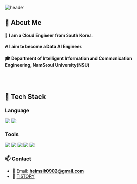 <div>
  
  <!--Header-->
  ![header](https://capsule-render.vercel.app/api?type=transparent&color=gradient&height=300&section=header&text=yeon%20hee's%20Github%20%F0%9F%A4%97)
  
</div>

<div>
  <!--Body-->
  
  ## 👀 About Me
  #### :raising_hand: I am a Cloud Engineer from South Korea.<br/>
  #### :fire: I aim to become a Data AI Engineer.<br/>
  #### :mortar_board: Department of Intelligent Information and Communication Engineering, NamSeoul University(NSU)
  <br/><br/>
  
  ## 🧱 Tech Stack
  
  ### Language
  <img src="https://img.shields.io/badge/Python-3776AB?style=flat-square&logo=Python&logoColor=white"/>
  <img src="https://img.shields.io/badge/Kotlin-0095D5?style=flat-square&logo=Kotlin&logoColor=white"/>

  ### Tools
  <img src="https://img.shields.io/badge/GitHub-181717?style=flat-square&logo=GitHub&logoColor=white"/>
  <img src="https://img.shields.io/badge/Notion-000000?style=flat-square&logo=Notion&logoColor=white"/>
  <img src="https://img.shields.io/badge/Git-F05032?style=flat-square&logo=Git&logoColor=white"/>
  <img src="https://img.shields.io/badge/Jupyter-F37626?style=flat-square&logo=Jupyter&logoColor=white"/>
  <img src="https://img.shields.io/badge/Figma-F24E1E?style=flat-square&logo=Figma&logoColor=white"/>

  <br/>

  ### 📫 Contact
  - 📧 Email: **heimsih0902@gmail.com**
  - 📝 [TISTORY]((https://hee-yeon-02.tistory.com/))

  <br/>

 <!-- ## 🤔 Github Stats
  [![Anurag's GitHub stats](https://github-readme-stats.vercel.app/api?username=Jiyu-Kim&show_icons=true&theme=radical)](https://github.com/anuraghazra/github-readme-stats)
  <br/>
  [![Top Langs](https://github-readme-stats.vercel.app/api/top-langs/?username=Jiyu-Kim&layout=compact)](https://github.com/anuraghazra/github-readme-stats)
  -->
</div>

<!--
**yheeeon/yheeeon** is a ✨ _special_ ✨ repository because its `README.md` (this file) appears on your GitHub profile.

Here are some ideas to get you started:

- 🔭 I’m currently working on ...
- 🌱 I’m currently learning ...
- 👯 I’m looking to collaborate on ...
- 🤔 I’m looking for help with ...
- 💬 Ask me about ...
- 📫 How to reach me: ...
- 😄 Pronouns: ...
- ⚡ Fun fact: ...
-->
